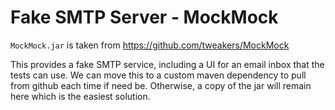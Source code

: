 # Fake SMTP Server - MockMock

`MockMock.jar` is taken from https://github.com/tweakers/MockMock

This provides a fake SMTP service, including a UI for an email inbox that the tests can use. We can move this to a custom maven dependency to pull from github each time if need be. Otherwise, a copy of the jar will remain here which is the easiest solution.
